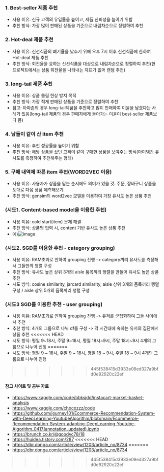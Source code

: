 ### 1. Best-seller 제품 추천
* 사용 이유: 신규 고객의 유입률을 높이고, 제품 신뢰성을 높이기 위함
* 추천 방식: 가장 많이 판매된 상품을 기준으로 내림차순으로 정렬하여 추천

### 2. Hot-deal 제품 추천
* 사용 이유: 신선식품의 폐기율을 낮추기 위해 오후 7시 이후 신선식품에 한하여 Hot-deal 제품 추천
* 추천 방식: 회전율을 요하는 신선식품을 대상으로 내림차순으로 정렬하여 추천(현 프로젝트에서는 상품 회전율을 나타내는 지표가 없어 랜덤 추천)

### 3. long-tail 제품 추천
* 사용 이유: 상품 쏠림 현상 방지 목적
* 추천 방식: 가장 적게 판매된 상품을 기준으로 정렬하여 추천
* 참고: 아마존의 경우 long-tail제품을 추천하고 많이 판매하여 이윤을 남겼다는 사례가 있음(long-tail 제품의 경우 판매자에게 돌아가는 이윤이 best-seller 제품보다 큼)

### 4. 남들이 같이 산 item 추천
* 사용 이유: 추천 성공률을 높이기 위함
* 추천 방식: 해당 상품을 샀던 고객이 같이 구매한 상품을 보여주는 방식(아이템간 유사도를 측정하여 추천해주는 형태)

### 5. 구매 내역에 따른 item 추천(WORD2VEC 이용)
* 사용 이유: 사용자가 상품을 담는 순서에도 의미가 있을 것. 주문, 장바구니 상품을 토대로 다음 상품 예측해보기
* 추천 방식: gensim의 word2vec 모델을 이용하여 가장 유사도 높은 상품 추천

### (시도1. Content-based model을 이용한 추천)
* 사용 이유: cold start(item) 문제 해결
* 추천 방식: 상품명 입력 시, content 기반 유사도 높은 상품 추천
* 예)![image](https://user-images.githubusercontent.com/102525066/191288012-54eb64cc-e44c-4013-b11e-b3a9da55e8aa.png)


### (시도2. SGD를 이용한 추천 - category grouping)
* 사용 이유: RAM초과로 인하여 grouping 진행 -> category끼리 유사도를 측정해서 그들만의 행렬 구성
* 추천 방식: 유사도 높은 상위 3개의 aisle 품목끼리 행렬을 만들어 유사도 높은 상품 추천 
* 시도 방식: cosine similarity, jarcard similarity, aisle 상위 3개의 품목끼리 행렬 구성 / aisle 상위 5개의 품목끼리 행렬 구성

### (시도3 SGD를 이용한 추천 - user grouping)
* 사용 이유: RAM초과로 인하여 grouping 진행 -> 유저를 군집화하여 그들 사이에서 추천
* 추천 방식: 4개의 그룹으로 나눠 df를 구성 -> 각 시간대에 속하는 유저의 집단에서 상품 추천
<<<<<<< HEAD
* 시도 방식: 평일 9~18시, 주말 9~18시, 평일 18시~9시, 주말 18시~9시 4개의 그룹으로 나누어 진행
=======
* 시도 방식: 평일 9 ~ 18시, 주말 9 ~ 18시, 평일 18 ~ 9시, 주말 18 ~ 9시 4개의 그룹으로 나누어 진행
>>>>>>> 445f538415d3933e09ed327a9bfd0e92920c22ef

#### 참고 사이트 및 공부 자료
* https://www.kaggle.com/code/bbksjdd/instacart-market-basket-analysis 
* https://www.kaggle.com/chocozzz/code
* https://github.com/journey101/Ecommerce-Recommendation-System-with-DeepLearning-YoutubeAlgorithm/blob/main/Ecommerce-Recommendation-System-adapting-DeepLearning-Youtube-Algorithm_0417(annotation_updated).ipynb
* https://brunch.co.kr/@goodvc78/18
* https://huidea.tistory.com/287
<<<<<<< HEAD
* https://dbr.donga.com/article/view/1203/article_no/8734
=======
* https://dbr.donga.com/article/view/1203/article_no/8734
>>>>>>> 445f538415d3933e09ed327a9bfd0e92920c22ef
